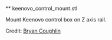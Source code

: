 ** keenovo_control_mount.stl

Mount Keenovo control box on Z axis rail.

Credit: [Bryan Coughlin](https://www.facebook.com/groups/216503422189783/250457628794362/?hc_location=ufi)

